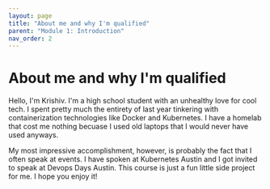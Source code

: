 ```yaml
---
layout: page
title: "About me and why I'm qualified"
parent: "Module 1: Introduction"
nav_order: 2
---
```

# About me and why I'm qualified

Hello, I'm Krishiv. I'm a high school student with an unhealthy love for cool tech. I spent pretty much the entirety of last year tinkering with containerization technologies like Docker and Kubernetes. I have a homelab that cost me nothing becuase I used old laptops that I would never have used anyways.

My most impressive accomplishment, however, is probably the fact that I often speak at events. I have spoken at Kubernetes Austin and I got invited to speak at Devops Days Austin. This course is just a fun little side project for me. I hope you enjoy it!